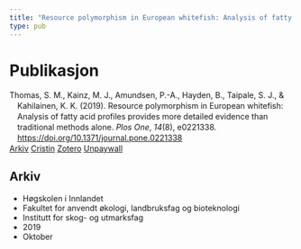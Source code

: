 ```yaml
---
title: "Resource polymorphism in European whitefish: Analysis of fatty acid profiles provides more detailed evidence than traditional methods alone"
type: pub
---
```

<h1>Publikasjon</h1>
<article id="csl-bib-container-TPLSC9CT" class="csl-bib-container">
  <div class="csl-bib-body" style="line-height: 1.35; padding-left: 1em; text-indent:-1em;">
  <div class="csl-entry">Thomas, S. M., Kainz, M. J., Amundsen, P.-A., Hayden, B., Taipale, S. J., &amp; Kahilainen, K. K. (2019). Resource polymorphism in European whitefish: Analysis of fatty acid profiles provides more detailed evidence than traditional methods alone. <i>Plos One</i>, <i>14</i>(8), e0221338. <a href="https://doi.org/10.1371/journal.pone.0221338">https://doi.org/10.1371/journal.pone.0221338</a></div>
</div>
  <div class="csl-bib-buttons">
    <a href="#taxonomy-article-TPLSC9CT" class="csl-bib-button">Arkiv</a>
    <a href="https://app.cristin.no/results/show.jsf?id=1735573" alt="Cristin URL" class="csl-bib-button">Cristin</a>
    <a href="http://zotero.org/groups/5022929/items/TPLSC9CT" alt="Zotero URL" class="csl-bib-button">Zotero</a>
    <a href="https://journals.plos.org/plosone/article/file?id=10.1371/journal.pone.0221338&amp;type=printable" class="csl-bib-button">Unpaywall</a>
  </div>
  <div id="csl-bib-meta-container-TPLSC9CT"></div>
</article>
<div id="csl-bib-meta-TPLSC9CT" class="csl-bib-meta">
  <article id="taxonomy-article-TPLSC9CT" class="taxonomy-article">
    <h1>Arkiv</h1>
    <ul>
      <li>Høgskolen i Innlandet</li>
      <li>Fakultet for anvendt økologi, landbruksfag og bioteknologi</li>
      <li>Institutt for skog- og utmarksfag</li>
      <li>2019</li>
      <li>Oktober</li>
    </ul>
  </article>
</div>

